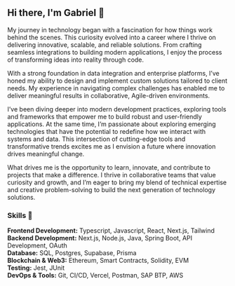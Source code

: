 ## Hi there, I'm Gabriel 🚀

My journey in technology began with a fascination for how things work behind the scenes. This curiosity evolved into a career where I thrive on delivering innovative, scalable, and reliable solutions. From crafting seamless integrations to building modern applications, I enjoy the process of transforming ideas into reality through code.

With a strong foundation in data integration and enterprise platforms, I’ve honed my ability to design and implement custom solutions tailored to client needs. My experience in navigating complex challenges has enabled me to deliver meaningful results in collaborative, Agile-driven environments.

I’ve been diving deeper into modern development practices, exploring tools and frameworks that empower me to build robust and user-friendly applications. At the same time, I’m passionate about exploring emerging technologies that have the potential to redefine how we interact with systems and data. This intersection of cutting-edge tools and transformative trends excites me as I envision a future where innovation drives meaningful change.

What drives me is the opportunity to learn, innovate, and contribute to projects that make a difference. I thrive in collaborative teams that value curiosity and growth, and I’m eager to bring my blend of technical expertise and creative problem-solving to build the next generation of technology solutions.

### Skills 💼
**Frontend Development:** Typescript, Javascript, React, Next.js, Tailwind <br/>
**Backend Development:** Next.js, Node.js, Java, Spring Boot, API Development, OAuth <br/>
**Database:** SQL, Postgres, Supabase, Prisma <br/>
**Blockchain & Web3:** Ethereum, Smart Contracts, Solidity, EVM <br/>
**Testing:** Jest, JUnit <br/>
**DevOps & Tools:** Git, CI/CD, Vercel, Postman, SAP BTP, AWS <br/>
